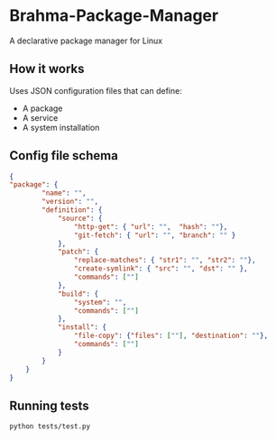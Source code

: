 # Brahma-Package-Manager
A declarative package manager for Linux 

## How it works
Uses JSON configuration files that can define:
- A package
- A service
- A system installation

## Config file schema
```json
{
"package": {
        "name": "",
        "version": "",
        "definition": {
            "source": {
                "http-get": { "url": "",  "hash": ""},
                "git-fetch": { "url": "", "branch": "" }
            },
            "patch": {
                "replace-matches": { "str1": "", "str2": ""},
                "create-symlink": { "src": "", "dst": "" },
                "commands": [""]
            },
            "build": {
                "system": "",
                "commands": [""]
            },
            "install": {
                "file-copy": {"files": [""], "destination": ""},
                "commands": [""]
            }
        }
    }
}
```

## Running tests
``` sh
python tests/test.py
```
